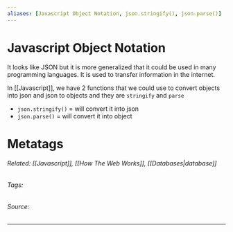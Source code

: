 ```yaml
---
aliases: [Javascript Object Notation, json.stringify(), json.parse()]
---
```

# Javascript Object Notation
It looks like JSON but it is more generalized that it could be used in many programming languages. It is used to transfer information in the internet. 


In [[Javascript]], we have 2 functions that we could use to convert objects into json and json to objects and they are `stringify` and `parse`
- `json.stringify()` = will convert it into json
- `json.parse()` = will convert it into object

# Metatags
###### Related: [[Javascript]], [[How The Web Works]], [[Databases|database]]
###### Tags: 
###### Source: 

---